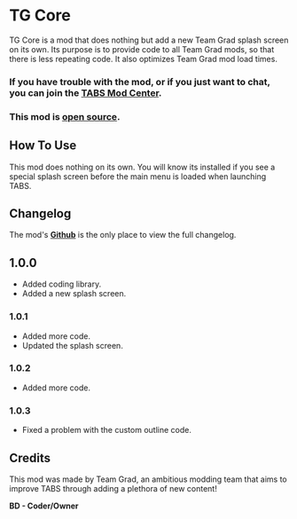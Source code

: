# TG Core

TG Core is a mod that does nothing but add a new Team Grad splash screen on its own. Its purpose is to provide code to all Team Grad mods, so that there is less repeating code. It also optimizes Team Grad mod load times.

### If you have trouble with the mod, or if you just want to chat, you can join the [TABS Mod Center](https://discord.gg/zrs44qyp7S).

### This mod is [**open source**](https://github.com/donkeyrat/TGCore).

## How To Use

This mod does nothing on its own. You will know its installed if you see a special splash screen before the main menu is loaded when launching TABS.

## Changelog

The mod's [**Github**](https://github.com/donkeyrat/TGCore) is the only place to view the full changelog.

## 1.0.0

 - Added coding library.
 - Added a new splash screen.

### 1.0.1

 - Added more code.
 - Updated the splash screen.

### 1.0.2

 - Added more code.
 
 ### 1.0.3

 - Fixed a problem with the custom outline code.

## Credits

This mod was made by Team Grad, an ambitious modding team that aims to improve TABS through adding a plethora of new content!

__BD - Coder/Owner__